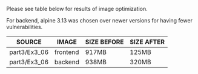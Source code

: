 Please see table below for results of image optimization.

For backend, alpine 3.13 was chosen over newer versions for having fewer vulnerabilities.

| SOURCE       | IMAGE    | SIZE BEFORE | SIZE AFTER |
| ------------ | -------- | ----------- | ---------- |
| part3/Ex3_06 | frontend | 917MB       | 125MB      |
| part3/Ex3_06 | backend  | 938MB       | 320MB      |

